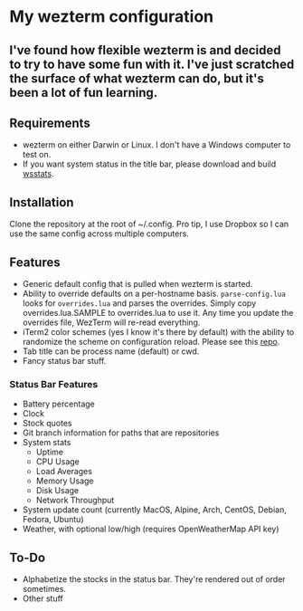 # My wezterm configuration
## I've found how flexible wezterm is and decided to try to have some fun with it. I've just scratched the surface of what wezterm can do, but it's been a lot of fun learning.

## Requirements
* wezterm on either Darwin or Linux. I don't have a Windows computer to test on.
* If you want system status in the title bar, please download and build [wsstats](https://github.com/gdanko/wsstats).

## Installation
Clone the repository at the root of ~/.config. Pro tip, I use Dropbox so I can use the same config across multiple computers.

## Features
* Generic default config that is pulled when wezterm is started.
* Ability to override defaults on a per-hostname basis. `parse-config.lua` looks for `overrides.lua` and parses the overrides. Simply copy overrides.lua.SAMPLE to overrides.lua to use it. Any time you update the overrides file, WezTerm will re-read everything.
* iTerm2 color schemes (yes I know it's there by default) with the ability to randomize the scheme on configuration reload. Please see this [repo](https://github.com/gdanko/iterm-color-to-gnome-terminal).
* Tab title can be process name (default) or cwd.
* Fancy status bar stuff.

### Status Bar Features
* Battery percentage
* Clock
* Stock quotes
* Git branch information for paths that are repositories
* System stats
  * Uptime
  * CPU Usage
  * Load Averages
  * Memory Usage
  * Disk Usage
  * Network Throughput
* System update count (currently MacOS, Alpine, Arch, CentOS, Debian, Fedora, Ubuntu)
* Weather, with optional low/high (requires OpenWeatherMap API key)

## To-Do
* Alphabetize the stocks in the status bar. They're rendered out of order sometimes.
* Other stuff

